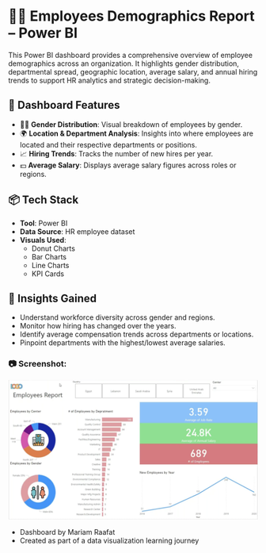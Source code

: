# 🧑‍💼 Employees Demographics Report – Power BI

This Power BI dashboard provides a comprehensive overview of employee demographics across an organization. It highlights gender distribution, departmental spread, geographic location, average salary, and annual hiring trends to support HR analytics and strategic decision-making.

## 🧩 Dashboard Features

- 👩‍💼 **Gender Distribution**: Visual breakdown of employees by gender.
- 🌍 **Location & Department Analysis**: Insights into where employees are located and their respective departments or positions.
- 📈 **Hiring Trends**: Tracks the number of new hires per year.
- 💵 **Average Salary**: Displays average salary figures across roles or regions.

## 📦 Tech Stack

- **Tool**: Power BI
- **Data Source**: HR employee dataset 
- **Visuals Used**:
  - Donut Charts
  - Bar Charts
  - Line Charts
  - KPI Cards

## 🧠 Insights Gained

- Understand workforce diversity across gender and regions.
- Monitor how hiring has changed over the years.
- Identify average compensation trends across departments or locations.
- Pinpoint departments with the highest/lowest average salaries.



### 📷 Screenshot:
![Employees Report](./employees-report.png)



- Dashboard by Mariam Raafat
- Created as part of a data visualization learning journey

